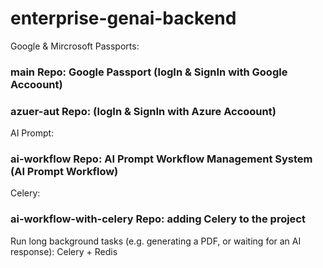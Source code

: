 # enterprise-genai-backend

Google & Mircrosoft Passports:
### main Repo: Google Passport (logIn & SignIn with Google Accoount) 
### azuer-aut Repo: (logIn & SignIn with Azure Accoount) 

AI Prompt:
### ai-workflow Repo: AI Prompt Workflow Management System (AI Prompt Workflow) 

Celery:
### ai-workflow-with-celery Repo: adding Celery to the project

Run long background tasks (e.g. generating a PDF, or waiting for an AI response):
Celery + Redis

